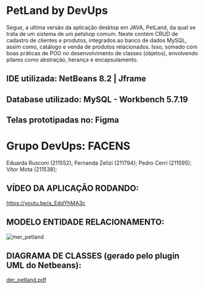 # PetLand by DevUps 

Segue, a ultima versão da aplicação desktop em JAVA, PetLand, da qual se trata de um sistema de um petshop comum. Neste contém CRUD de cadastro de clientes e produtos, integrados ao banco de dados MySQL, assim como, catálogo e venda de produtos relacionados. Isso, somado com boas práticas de POO no desenvolvimento de classes (objetos), envolvendo pilares como abstração, herança e encapsulamento. 

## IDE utilizada: NetBeans 8.2 | Jframe
## Database utilizado: MySQL - Workbench 5.7.19
## Telas prototipadas no: Figma


# Grupo DevUps: FACENS
Eduarda Rusconi (211552);
Fernanda Zelizi (211794);
Pedro Cerri     (211595);
Vitor Mota      (211538);


## VÍDEO DA APLICAÇÃO RODANDO:
https://youtu.be/a_EddYhMA3c



## MODELO ENTIDADE RELACIONAMENTO:
![mer_petland](https://user-images.githubusercontent.com/103219334/173469667-4ca95e57-75ed-4725-8fad-4ba2e46e0867.png)




## DIAGRAMA DE CLASSES (gerado pelo plugin UML do Netbeans):
[der_petland.pdf](https://github.com/vitormota03/petland1_DEVUP/files/8894594/der_petland.pdf)






